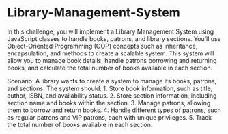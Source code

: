 # Library-Management-System

In this challenge, you will implement a Library Management System using JavaScript classes to handle books, patrons, and library sections. You’ll use Object-Oriented Programming (OOP) concepts such as inheritance, encapsulation, and methods to create a scalable system. This system will allow you to manage book details, handle patrons borrowing and returning books, and calculate the total number of books available in each section.

Scenario: A library wants to create a system to manage its books, patrons, and sections. The system should: 1. Store book information, such as title, author, ISBN, and availability status. 2. Store section information, including section name and books within the section. 3. Manage patrons, allowing them to borrow and return books. 4. Handle different types of patrons, such as regular patrons and VIP patrons, each with unique privileges. 5. Track the total number of books available in each section.

